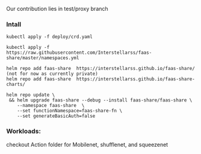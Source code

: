 Our contribution lies in test/proxy branch


### Intall

```shell
kubectl apply -f deploy/crd.yaml 

kubectl apply -f https://raw.githubusercontent.com/Interstellarss/faas-share/master/namespaces.yml

helm repo add faas-share  https://interstellarss.github.io/faas-share/ (not for now as currently private)
helm repo add faas-share  https://interstellarss.github.io/faas-share-charts/

helm repo update \
 && helm upgrade faas-share --debug --install faas-share/faas-share \
    --namespace faas-share  \
    --set functionNamespace=faas-share-fn \
    --set generateBasicAuth=false
```



### Workloads:

checkout Action folder for Mobilenet, shufflenet, and squeezenet
